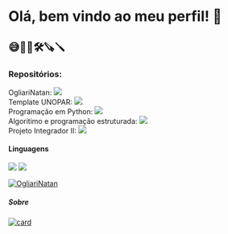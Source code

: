 <h1> Olá, bem vindo ao meu perfil! 👋 </h1>


<h2> 😅🌱🔭🛠🪚🪛 </h2>


<h3> Repositórios: </h3>

OgliariNatan: <img src="https://img.shields.io/github/directory-file-count/OgliariNatan/OgliariNatan?label=qtd_arquivos&style=plastic" /> \
Template UNOPAR: <img src="https://img.shields.io/github/directory-file-count/OgliariNatan/Template-UNOPAR?label=qtd_arquivos&style=plastic" /> \
Programação em Python: <img src="https://img.shields.io/github/directory-file-count/OgliariNatan/Programa-o_em_Python?label=qtd_arquivos&style=plastic" /> \
Algoritimo e programação estruturada: <img src="https://img.shields.io/github/directory-file-count/OgliariNatan/Algoritimo-e-Programacao-Estruturada?label=qtd_arquivos&style=plastic" /> \
Projeto Integrador II: <img src="https://img.shields.io/github/directory-file-count/OgliariNatan/projetointegrador_II?label=qtd_arquivos&style=plastic" /> 



<h4> Linguagens </h4>
<img src="https://img.shields.io/badge/C-00599C?style=for-the-badge&logo=c&logoColor=white" />
<img src="https://img.shields.io/badge/Linux-E34F26?style=for-the-badge&logo=linux&logoColor=black" />

[![OgliariNatan](https://github-readme-stats.vercel.app/api/top-langs/?username=OgliariNatan&hide=html&layout=compact=true&theme=default)](https://github.com/anuraghazra/github-readme-stats)
<h5> Sobre </h5>


[![card](https://github-readme-stats.vercel.app/api?username=OgliariNatan&theme=default&show_icons=true)](https://github.com/anuraghazra/github-readme-stats)


